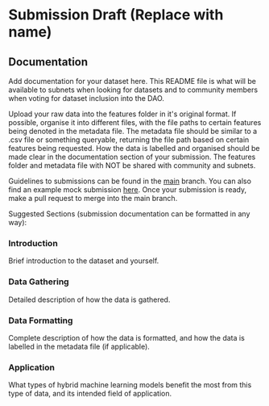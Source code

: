 # Submission Draft (Replace with name)

## Documentation

Add documentation for your dataset here. This README file is what will be available to subnets when looking for datasets and to community members when voting for dataset inclusion into the DAO.

Upload your raw data into the features folder in it's original format. If possible, organise it into different files, with the file paths to certain features being denoted in the metadata file. The metadata file should be similar to a .csv file or something queryable, returning the file path based on certain features being requested. How the data is labelled and organised should be made clear in the documentation section of your submission. The features folder and metadata file with NOT be shared with community and subnets.

Guidelines to submissions can be found in the [main](https://github.com/jackurius/QuantumDataDAO/tree/main) branch. You can also find an example mock submission [here](https://github.com/jackurius/QuantumDataDAO/tree/Mock_dataset). Once your submission is ready, make a pull request to merge into the main branch.

Suggested Sections (submission documentation can be formatted in any way):

### Introduction
Brief introduction to the dataset and yourself.

### Data Gathering
Detailed description of how the data is gathered.

### Data Formatting
Complete description of how the data is formatted, and how the data is labelled in the metadata file (if applicable).

### Application
What types of hybrid machine learning models benefit the most from this type of data, and its intended field of application.


